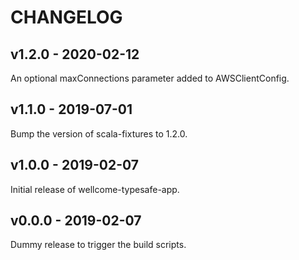 # CHANGELOG

## v1.2.0 - 2020-02-12

An optional maxConnections parameter added to AWSClientConfig.

## v1.1.0 - 2019-07-01

Bump the version of scala-fixtures to 1.2.0.

## v1.0.0 - 2019-02-07

Initial release of wellcome-typesafe-app.

## v0.0.0 - 2019-02-07

Dummy release to trigger the build scripts.
